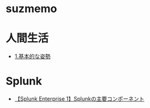 
suzmemo
=======

# 人間生活
  
 - [1.基本的な姿勢](https://dddsuz2.github.io/suzmemo/post/%E5%9F%BA%E6%9C%AC%E7%9A%84%E3%81%AA%E5%A7%BF%E5%8B%A2/)  

# Splunk
  
 - [【Splunk Enterprise 1】Splunkの主要コンポーネント](https://dddsuz2.github.io/suzmemo/post/splunk1/)  
